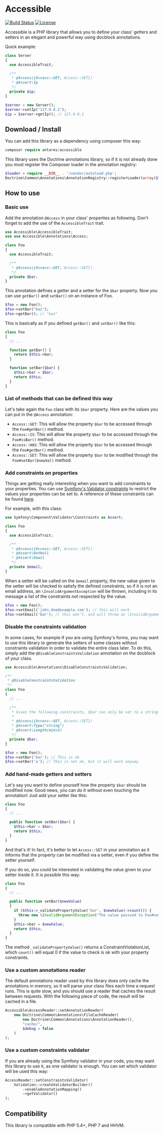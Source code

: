 # Accessible

[![Build Status](https://travis-ci.org/antares993/Accessible.svg?branch=master)](https://travis-ci.org/antares993/Accessible)
[![License](https://poser.pugx.org/antares/accessible/license)](https://packagist.org/packages/antares/accessible)

Accessible is a PHP library that allows you to define your class' getters and setters in an elegant and powerful way using docblock annotations.

Quick example:

```php
class Server
{
  use AccessibleTrait;

  /**
   * @Access({Access::GET, Access::SET})
   * @Assert\Ip
   */
  private $ip;
}

$server = new Server();
$server->setIp("127.0.0.1");
$ip = $server->getIp(); // 127.0.0.1
```

## Download / Install

You can add this library as a dependency using composer this way:

```php
composer require antares/accessible
```

This library uses the Doctrine annotations library, so if it is not already done you must register the Composer loader in the annotation registry:

```php
$loader = require __DIR__ . '/vendor/autoload.php';
Doctrine\Common\Annotations\AnnotationRegistry::registerLoader(array($loader, 'loadClass'));
```

## How to use

### Basic use

Add the annotation `@Access` in your class' properties as following. Don't forget to add the use of the `AccessibleTrait` trait.

```php
use Accessible\AccessibleTrait;
use use Accessible\Annotations\Access;

class Foo
{
  use AccessibleTrait;

  /**
   * @Access({Access::GET, Access::SET})
   */
  private $bar;
}
```

This annotation defines a getter and a setter for the `$bar` property. Now you can use `getBar()` and `setBar()` on an instance of Foo.

```php
$foo = new Foo();
$foo->setBar("baz");
$foo->getBar(); // "baz"
```

This is basically as if you defined `getBar()` and `setBar()` like this:

```php
class Foo
{
  // ...

  function getBar() {
    return $this->bar;
  }

  function setBar($bar) {
    $this->bar = $bar;
    return $this;
  }
}
```

### List of methods that can be defined this way

Let's take again the `Foo` class with its `$bar` property. Here are the values you can put in the `@Access` annotation:

- `Access::GET`: This will allow the property `$bar` to be accessed through the `Foo#getBar()` method.
- `Access::IS`: This will allow the property `$bar` to be accessed through the `Foo#isBar()` method.
- `Access::HAS`: This will allow the property `$bar` to be accessed through the `Foo#getBar()` method.
- `Access::SET`: This will allow the property `$bar` to be modified through the `Foo#setBar($newVal)` method.

### Add constraints on properties

Things are getting really interesting when you want to add constraints to your properties. You can use [Symfony's Validator constraints](https://github.com/symfony/Validator) to restrict the values your properties can be set to. A reference of these constraints can be found [here](http://symfony.com/doc/current/reference/constraints.html).

For example, with this class:

```php
use Symfony\Component\Validator\Constraints as Assert;

class Foo
{
  use AccessibleTrait;

  /**
   * @Access({Access::GET, Access::SET})
   * @Assert\NotNull
   * @Assert\Email
   */
  private $email;
}
```

When a setter will be called on the `$email` property, the new value given to the setter will be checked to satisfy the defined constraints, so if it is not an email address, an `\InvalidArgumentException` will be thrown, including in its message a list of the constraints not respected by the value.

```php
$foo = new Foo();
$foo->setEmail('john.doe@example.com'); // this will work
$foo->setEmail('bar'); // this won't, and will throw an \InvalidArgumentException with a message including "This value is not a valid email address."
```

### Disable the constraints validation

In some cases, for example if you are using Symfony's forms, you may want to use this library to generate the setters of some classes without constraints validation in order to validate the entire class later. To do this, simply add the `@DisableConstraintsValidation` annotation on the docblock of your class.

```php
use Accessible\Annotations\DisableConstraintsValidation;

/**
 * @DisableConstraintsValidation
 */
class Foo
{
  // ...

  /**
   * Given the following constraints, $bar can only be set to a string of 3 characters or more.
   *
   * @Access({Access::GET, Access::SET})
   * @Assert\Type("string")
   * @Assert\Length(min=3)
   */
  private $bar;
}

$foo = new Foo();
$foo->setBar('bar'); // This is ok
$foo->setBar('a'); // This is not ok, but it will work anyway
```

### Add hand-made getters and setters

Let's say you want to define yourself how the property `$bar` should be modified now. Good news, you can do it without even touching the annotation! Just add your setter like this:

```php
class Foo
{
  // ...

  public function setBar($bar) {
    $this->bar = $bar;
    return $this;
  }
}
```

And that's it! In fact, it's better to let `Access::SET` in your annotation as it informs that the property can be modified via a setter, even if you define the setter yourself.

If you do so, you could be interested in validating the value given to your setter inside it. It is possible this way:

```php
class Foo
{
  // ...

  public function setBar($newValue)
  {
    if ($this->_validatePropertyValue('bar', $newValue)->count()) {
      throw new \InvalidArgumentException("The value passsed to Foo#setBar() is not valid.");
    }
    $this->bar = $newValue;
    return $this;
  }
}
```

The method `_validatePropertyValue()` returns a ConstraintViolationList, which `count()` will equal 0 if the value to check is ok with your property constraints.

### Use a custom annotations reader

The default annotations reader used by this library does only cache the annotations in memory, so it will parse your class files each time a request runs. This is quite slow, and you should use a reader that caches the result between requests. With the following piece of code, the result will be cached in a file.

```php
Accessible\AccessReader::setAnnotationReader(
    new Doctrine\Common\Annotations\FileCacheReader(
        new Doctrine\Common\Annotations\AnnotationReader(),
        "cache/",
        $debug = false
    )
);
```

### Use a custom constraints validator

If you are already using the Symfony validator in your code, you may want this library to use it, as one validator is enough. You can set which validator will be used this way:

```php
AccessReader::setConstraintsValidator(
    Validation::createValidatorBuilder()
        ->enableAnnotationMapping()
        ->getValidator()
);
```

## Compatibility

This library is compatible with PHP 5.4+, PHP 7 and HHVM.
